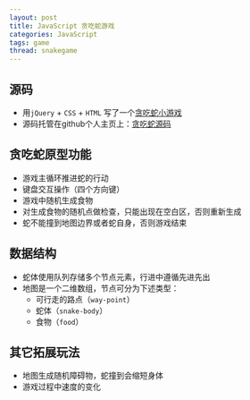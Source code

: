 ```yaml
---
layout: post
title: JavaScript 贪吃蛇游戏
categories: JavaScript
tags: game
thread: snakegame
---
```


## 源码

- 用`jQuery` + `CSS` + `HTML` 写了一个[贪吃蛇小游戏](http://github.shanechu.com/snake/index.html)
- 源码托管在github个人主页上：[贪吃蛇源码](https://github.com/enginzhu/enginzhu.github.io/tree/master/snake)

## 贪吃蛇原型功能

- 游戏主循环推进蛇的行动
- 键盘交互操作（四个方向键）
- 游戏中随机生成食物
- 对生成食物的随机点做检查，只能出现在空白区，否则重新生成
- 蛇不能撞到地图边界或者蛇自身，否则游戏结束

## 数据结构

- 蛇体使用队列存储多个节点元素，行进中遵循先进先出
- 地图是一个二维数组，节点可分为下述类型：
	- 可行走的路点（`way-point`）
	- 蛇体（`snake-body`）
	- 食物（`food`）

## 其它拓展玩法

- 地图生成随机障碍物，蛇撞到会缩短身体
- 游戏过程中速度的变化

